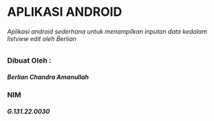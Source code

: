 # APLIKASI ANDROID
###### Aplikasi android sederhana untuk menampilkan inputan data kedalam listview edit oleh Berlian

### Dibuat Oleh :
##### Berlian Chandra Amanullah
### NIM
##### G.131.22.0030